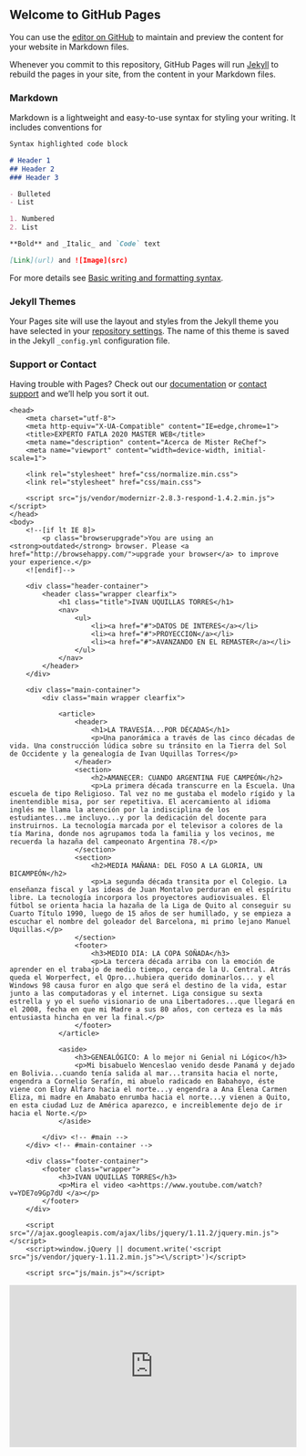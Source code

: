 ## Welcome to GitHub Pages

You can use the [editor on GitHub](https://github.com/danza11/biblix-automatico/edit/gh-pages/index.md) to maintain and preview the content for your website in Markdown files.

Whenever you commit to this repository, GitHub Pages will run [Jekyll](https://jekyllrb.com/) to rebuild the pages in your site, from the content in your Markdown files.

### Markdown

Markdown is a lightweight and easy-to-use syntax for styling your writing. It includes conventions for

```markdown
Syntax highlighted code block

# Header 1
## Header 2
### Header 3

- Bulleted
- List

1. Numbered
2. List

**Bold** and _Italic_ and `Code` text

[Link](url) and ![Image](src)
```

For more details see [Basic writing and formatting syntax](https://docs.github.com/en/github/writing-on-github/getting-started-with-writing-and-formatting-on-github/basic-writing-and-formatting-syntax).

### Jekyll Themes

Your Pages site will use the layout and styles from the Jekyll theme you have selected in your [repository settings](https://github.com/danza11/biblix-automatico/settings/pages). The name of this theme is saved in the Jekyll `_config.yml` configuration file.

### Support or Contact

Having trouble with Pages? Check out our [documentation](https://docs.github.com/categories/github-pages-basics/) or [contact support](https://support.github.com/contact) and we’ll help you sort it out.

<!--[if lt IE 7]>      <html class="no-js lt-ie9 lt-ie8 lt-ie7" lang=""> <![endif]-->
<!--[if IE 7]>         <html class="no-js lt-ie9 lt-ie8" lang=""> <![endif]-->
<!--[if IE 8]>         <html class="no-js lt-ie9" lang=""> <![endif]-->
<!--[if gt IE 8]><!--> <html class="no-js" lang=""> <!--<![endif]-->
    <head>
        <meta charset="utf-8">
        <meta http-equiv="X-UA-Compatible" content="IE=edge,chrome=1">
        <title>EXPERTO FATLA 2020 MASTER WEB</title>
        <meta name="description" content="Acerca de Mister ReChef">
        <meta name="viewport" content="width=device-width, initial-scale=1">
        
        <link rel="stylesheet" href="css/normalize.min.css">
        <link rel="stylesheet" href="css/main.css">

        <script src="js/vendor/modernizr-2.8.3-respond-1.4.2.min.js"></script>
    </head>
    <body>
        <!--[if lt IE 8]>
            <p class="browserupgrade">You are using an <strong>outdated</strong> browser. Please <a href="http://browsehappy.com/">upgrade your browser</a> to improve your experience.</p>
        <![endif]-->

        <div class="header-container">
            <header class="wrapper clearfix">
                <h1 class="title">IVAN UQUILLAS TORRES</h1>
                <nav>
                    <ul>
                        <li><a href="#">DATOS DE INTERES</a></li>
                        <li><a href="#">PROYECCION</a></li>
                        <li><a href="#">AVANZANDO EN EL REMASTER</a></li>
                    </ul>
                </nav>
            </header>
        </div>

        <div class="main-container">
            <div class="main wrapper clearfix">

                <article>
                    <header>
                        <h1>LA TRAVESÍA...POR DÉCADAS</h1>
                        <p>Una panorámica a través de las cinco décadas de vida. Una construcción lúdica sobre su tránsito en la Tierra del Sol de Occidente y la genealogía de Ivan Uquillas Torres</p>
                    </header>
                    <section>
                        <h2>AMANECER: CUANDO ARGENTINA FUE CAMPEÓN</h2>
                        <p>La primera década transcurre en la Escuela. Una escuela de tipo Religioso. Tal vez no me gustaba el modelo rígido y la inentendible misa, por ser repetitiva. El acercamiento al idioma inglés me llama la atención por la indisciplina de los estudiantes...me incluyo...y por la dedicación del docente para instruirnos. La tecnología marcada por el televisor a colores de la tía Marina, donde nos agrupamos toda la familia y los vecinos, me recuerda la hazaña del campeonato Argentina 78.</p>
                    </section>
                    <section>
                        <h2>MEDIA MAÑANA: DEL FOSO A LA GLORIA, UN BICAMPEÓN</h2>
                        <p>La segunda década transita por el Colegio. La enseñanza fiscal y las ideas de Juan Montalvo perduran en el espíritu libre. La tecnología incorpora los proyectores audiovisuales. El fútbol se orienta hacia la hazaña de la Liga de Quito al conseguir su Cuarto Título 1990, luego de 15 años de ser humillado, y se empieza a escuchar el nombre del goleador del Barcelona, mi primo lejano Manuel Uquillas.</p>
                    </section>
                    <footer>
                        <h3>MEDIO DIA: LA COPA SOÑADA</h3>
                        <p>La tercera década arriba con la emoción de aprender en el trabajo de medio tiempo, cerca de la U. Central. Atrás queda el Worperfect, el Qpro...hubiera querido dominarlos... y el Windows 98 causa furor en algo que será el destino de la vida, estar junto a las computadoras y el internet. Liga consigue su sexta estrella y yo el sueño visionario de una Libertadores...que llegará en el 2008, fecha en que mi Madre a sus 80 años, con certeza es la más entusiasta hincha en ver la final.</p>
                    </footer>
                </article>

                <aside>
                    <h3>GENEALÓGICO: A lo mejor ni Genial ni Lógico</h3>
                    <p>Mi bisabuelo Wenceslao venido desde Panamá y dejado en Bolivia...cuando tenía salida al mar...transita hacia el norte, engendra a Cornelio Serafín, mi abuelo radicado en Babahoyo, éste viene con Eloy Alfaro hacia el norte...y engendra a Ana Elena Carmen Eliza, mi madre en Amabato enrumba hacia el norte...y vienen a Quito, en esta ciudad Luz de América aparezco, e increiblemente dejo de ir hacia el Norte.</p>
                </aside>

            </div> <!-- #main -->
        </div> <!-- #main-container -->

        <div class="footer-container">
            <footer class="wrapper">
                <h3>IVAN UQUILLAS TORRES</h3>
				<p>Mira el video <a>https://www.youtube.com/watch?v=YDE7o9Gp7dU </a></p>
            </footer>
        </div>

        <script src="//ajax.googleapis.com/ajax/libs/jquery/1.11.2/jquery.min.js"></script>
        <script>window.jQuery || document.write('<script src="js/vendor/jquery-1.11.2.min.js"><\/script>')</script>

        <script src="js/main.js"></script>
<div style="width: 100%;"><div style="position: relative; padding-bottom: 56.25%; padding-top: 0; height: 0;"><iframe frameborder="0" width="1200" height="675" style="position: absolute; top: 0; left: 0; width: 100%; height: 100%;" src="https://view.genial.ly/622e516f3bb7cb0011fd921d" type="text/html" allowscriptaccess="always" allowfullscreen="true" scrolling="yes" allownetworking="all"></iframe> </div> </div>
    </body>
</html>

